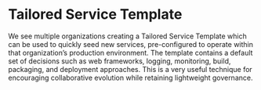 # Tailored Service Template

We see multiple organizations creating a Tailored Service Template which can be used to quickly seed new services, pre-configured to operate within that organization’s production environment. The template contains a default set of decisions such as web frameworks, logging, monitoring, build, packaging, and deployment approaches. This is a very useful technique for encouraging collaborative evolution while retaining lightweight governance.
